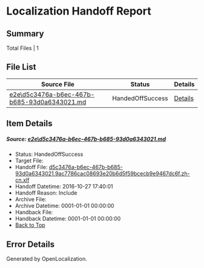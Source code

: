 # <a name='report-top'></a> Localization Handoff Report

## Summary
 Total Files | 1

## File List
 Source File | Status | Details 
 ----------- | ------ | ------- 
 [e2e\d5c3476a-b6ec-467b-b685-93d0a6343021.md](https://github.com/OpenLocalizationTestOrg/ol-test0/blob/1fe8ddb2e806dca783aed2d58c9bd13694bb5c6e/e2e/d5c3476a-b6ec-467b-b685-93d0a6343021.md) | HandedOffSuccess | [Details](#66b7b0546d2eba20dce3c88a867819758fb9f7082)

## Item Details
##### <a name='66b7b0546d2eba20dce3c88a867819758fb9f7082'></a> Source: [e2e\d5c3476a-b6ec-467b-b685-93d0a6343021.md](https://github.com/OpenLocalizationTestOrg/ol-test0/blob/1fe8ddb2e806dca783aed2d58c9bd13694bb5c6e/e2e/d5c3476a-b6ec-467b-b685-93d0a6343021.md)
* Status: HandedOffSuccess
* Target File: 
* Handoff File: [d5c3476a-b6ec-467b-b685-93d0a6343021.9ac7786cac08693e20b6d5f59bcecb9e9467dc6f.zh-cn.xlf](https://github.com/OpenLocalizationTestOrg/ol-test0-handoff/blob/f08cafffe272049bf4b9ab078630da59be4f1a61/ol-handoff/OpenLocalizationTestOrg/ol-test0-zhcn/shujia/ht/d5c3476a-b6ec-467b-b685-93d0a6343021.9ac7786cac08693e20b6d5f59bcecb9e9467dc6f.zh-cn.xlf)
* Handoff Datetime: 2016-10-27 17:40:01
* Handoff Reason: Include
* Archive File: 
* Archive Datetime: 0001-01-01 00:00:00
* Handback File: 
* Handback Datetime: 0001-01-01 00:00:00
* [Back to Top](#report-top)


## Error Details

Generated by OpenLocalization.
